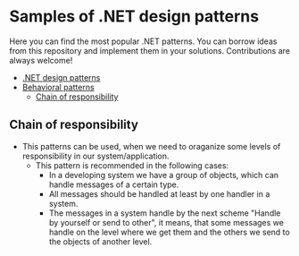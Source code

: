 # Samples of .NET design patterns

Here you can find the most popular .NET patterns. You can borrow ideas from this repository and implement them in your solutions.
Contributions are always welcome!

* [.NET design patterns](#dotnet-design-patterns)
 * [Behavioral patterns](#behavioral)
   * [Chain of responsibility](#chain-of-responsibility)

## Chain of responsibility

* This patterns can be used, when we need to oraganize some levels of responsibility in our system/application.
  * This pattern is recommended in the following cases:
    * In a developing system we have a group of objects, which can handle messages of a certain type.
    * All messages should be handled at least by one handler in a system.
    * The messages in a system handle by the next scheme "Handle by yourself or send to other", it means, that some messages we handle on the level where we get them and the others we send to the objects of another level.  
  
